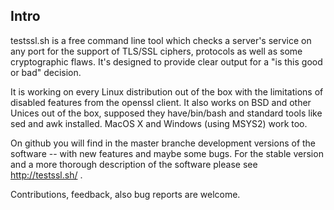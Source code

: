 
## Intro

testssl.sh is a free command line tool which checks a server's service on any port for the support of TLS/SSL ciphers, protocols as well as some cryptographic flaws. It's designed to provide clear output for a "is this good or bad" decision.

It is working on every Linux distribution out of the box with the limitations of disabled features from the openssl client. It also works on BSD and other Unices out of the box, supposed they have/bin/bash and standard tools like sed and awk installed. MacOS X and Windows (using MSYS2) work too. 

On github you will find in the master branche development versions of the software -- with new features and maybe some bugs. For the stable version and a more thorough description of the software please see http://testssl.sh/ .

Contributions, feedback, also bug reports are welcome.


